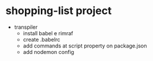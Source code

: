 # shopping-list project

- transpiler
    - install babel e rimraf
    - create .babelrc
    - add commands at script property on package.json
    - add nodemon config